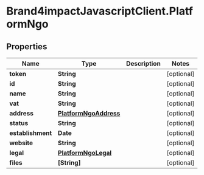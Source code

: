 # Brand4impactJavascriptClient.PlatformNgo

## Properties

Name | Type | Description | Notes
------------ | ------------- | ------------- | -------------
**token** | **String** |  | [optional] 
**id** | **String** |  | [optional] 
**name** | **String** |  | [optional] 
**vat** | **String** |  | [optional] 
**address** | [**PlatformNgoAddress**](PlatformNgoAddress.md) |  | [optional] 
**status** | **String** |  | [optional] 
**establishment** | **Date** |  | [optional] 
**website** | **String** |  | [optional] 
**legal** | [**PlatformNgoLegal**](PlatformNgoLegal.md) |  | [optional] 
**files** | **[String]** |  | [optional] 


